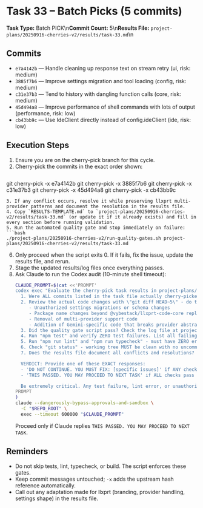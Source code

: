 # Task 33 – Batch Picks (5 commits)

**Task Type:** Batch PICK\n**Commit Count:** 5\n**Results File:** `project-plans/20250916-cherries-v2/results/task-33.md`\n
## Commits
- `e7a4142b` — Handle cleaning up response text on stream retry (ui, risk: medium)
- `3885f7b6` — Improve settings migration and tool loading (config, risk: medium)
- `c31e37b3` — Tend to history with dangling function calls (core, risk: medium)
- `45d494a8` — Improve performance of shell commands with lots of output (performance, risk: low)
- `cb43bb9c` — Use IdeClient directly instead of config.ideClient (ide, risk: low)

## Execution Steps
1. Ensure you are on the cherry-pick branch for this cycle.
2. Cherry-pick the commits in the exact order shown:
   ```bash
git cherry-pick -x e7a4142b
git cherry-pick -x 3885f7b6
git cherry-pick -x c31e37b3
git cherry-pick -x 45d494a8
git cherry-pick -x cb43bb9c
   ```
3. If any conflict occurs, resolve it while preserving llxprt multi-provider patterns and document the resolution in the results file.
4. Copy `RESULTS-TEMPLATE.md` to `project-plans/20250916-cherries-v2/results/task-33.md` (or update it if it already exists) and fill in every section before running validation.
5. Run the automated quality gate and stop immediately on failure:
   ```bash
   ./project-plans/20250916-cherries-v2/run-quality-gates.sh project-plans/20250916-cherries-v2/results/task-33.md
   ```
6. Only proceed when the script exits 0. If it fails, fix the issue, update the results file, and rerun.
7. Stage the updated results/log files once everything passes.
8. Ask Claude to run the Codex audit (10-minute shell timeout):
   ```bash
   CLAUDE_PROMPT=$(cat <<'PROMPT'
   codex exec "Evaluate the cherry-pick task results in project-plans/20250916-cherries-v2/results/task-33.md. Check:
     1. Were ALL commits listed in the task file actually cherry-picked? Use \"git log --oneline -n 5\" to verify. List any missing commits.
     2. Review the actual code changes with \"git diff HEAD~5\" - do they match what the task intended? Check for:
        - Unauthorized settings migrations or schema changes
        - Package name changes beyond @vybestack/llxprt-code-core replacements
        - Removal of multi-provider support code
        - Addition of Gemini-specific code that breaks provider abstraction
     3. Did the quality gate script pass? Check the log file at project-plans/20250916-cherries-v2/.quality-logs/task-33 for any failures.
     4. Run "npm test" and verify ZERO test failures. List all failing tests if any.
     5. Run "npm run lint" and "npm run typecheck" - must have ZERO errors.
     6. Check "git status" - working tree MUST be clean with no uncommitted changes.
     7. Does the results file document all conflicts and resolutions?

     VERDICT: Provide one of these EXACT responses:
     - 'DO NOT CONTINUE. YOU MUST FIX: [specific issues]' if ANY check fails
     - 'THIS PASSED. YOU MAY PROCEED TO NEXT TASK' if ALL checks pass

     Be extremely critical. Any test failure, lint error, or unauthorized change means DO NOT CONTINUE."
   PROMPT
   )
   claude --dangerously-bypass-approvals-and-sandbox \
     -C "$REPO_ROOT" \
     exec --timeout 600000 "$CLAUDE_PROMPT"
   ```
   Proceed only if Claude replies `THIS PASSED. YOU MAY PROCEED TO NEXT TASK`.



## Reminders
- Do not skip tests, lint, typecheck, or build. The script enforces these gates.
- Keep commit messages untouched; `-x` adds the upstream hash reference automatically.
- Call out any adaptation made for llxprt (branding, provider handling, settings shape) in the results file.
